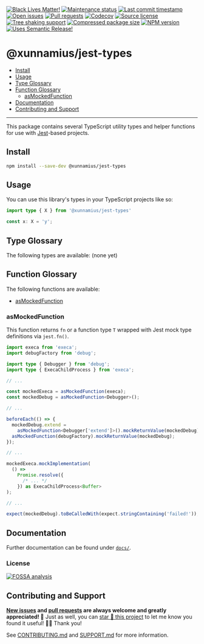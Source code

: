 <!-- prettier-ignore-start -->

<!-- badges-start -->

[![Black Lives Matter!][badge-blm]][link-blm]
[![Maintenance status][badge-maintenance]][link-repo]
[![Last commit timestamp][badge-last-commit]][link-repo]
[![Open issues][badge-issues]][link-issues]
[![Pull requests][badge-pulls]][link-pulls]
[![Codecov][badge-codecov]][link-codecov]
[![Source license][badge-license]][link-license]
[![Tree shaking support][badge-tree-shaking]][link-bundlephobia]
[![Compressed package size][badge-size]][link-bundlephobia]
[![NPM version][badge-npm]][link-npm]
[![Uses Semantic Release!][badge-semantic-release]][link-semantic-release]

<!-- badges-end -->

<!-- prettier-ignore-end -->

# @xunnamius/jest-types

- [Install][1]
- [Usage][2]
- [Type Glossary][3]
- [Function Glossary][4]
  - [asMockedFunction][8]
- [Documentation][5]
- [Contributing and Support][6]

---

This package contains several TypeScript utility types and helper functions for
use with [Jest][7]-based projects.

## Install

```bash
npm install --save-dev @xunnamius/jest-types
```

## Usage

You can use this library's types in your TypeScript projects like so:

```TypeScript
import type { X } from '@xunnamius/jest-types'

const x: X = 'y';
```

## Type Glossary

The following types are available: (none yet)

## Function Glossary

The following functions are available:

- [asMockedFunction][8]

### asMockedFunction

This function returns `fn` or a function type `T` wrapped with Jest mock type
definitions via `jest.fn()`.

```typescript
import execa from 'execa';
import debugFactory from 'debug';

import type { Debugger } from 'debug';
import type { ExecaChildProcess } from 'execa';

// ...

const mockedExeca = asMockedFunction(execa);
const mockedDebug = asMockedFunction<Debugger>();

// ...

beforeEach(() => {
  mockedDebug.extend =
    asMockedFunction<Debugger['extend']>().mockReturnValue(mockedDebug);
  asMockedFunction(debugFactory).mockReturnValue(mockedDebug);
});

// ...

mockedExeca.mockImplementation(
  () =>
    Promise.resolve({
      /* ... */
    }) as ExecaChildProcess<Buffer>
);

// ...

expect(mockedDebug).toBeCalledWith(expect.stringContaining('failed!'));
```

## Documentation

Further documentation can be found under [`docs/`][docs].

### License

[![FOSSA analysis][badge-fossa]][link-fossa]

## Contributing and Support

**[New issues][choose-new-issue] and [pull requests][pr-compare] are always
welcome and greatly appreciated! 🤩** Just as well, you can [star 🌟 this
project][link-repo] to let me know you found it useful! ✊🏿 Thank you!

See [CONTRIBUTING.md][contributing] and [SUPPORT.md][support] for more
information.

[badge-blm]: https://api.ergodark.com/badges/blm 'Join the movement!'
[link-blm]: https://secure.actblue.com/donate/ms_blm_homepage_2019
[badge-maintenance]:
  https://img.shields.io/maintenance/active/2021
  'Is this package maintained?'
[link-repo]: https://github.com/xunnamius/typescript-utils
[badge-last-commit]:
  https://img.shields.io/github/last-commit/xunnamius/typescript-utils
  'Latest commit timestamp'
[badge-issues]:
  https://img.shields.io/github/issues/Xunnamius/typescript-utils
  'Open issues'
[link-issues]: https://github.com/Xunnamius/typescript-utils/issues?q=
[badge-pulls]:
  https://img.shields.io/github/issues-pr/xunnamius/typescript-utils
  'Open pull requests'
[link-pulls]: https://github.com/xunnamius/typescript-utils/pulls
[badge-codecov]:
  https://codecov.io/gh/Xunnamius/typescript-utils/branch/main/graph/badge.svg?token=HWRIOBAAPW
  'Is this package well-tested?'
[link-codecov]: https://codecov.io/gh/Xunnamius/typescript-utils
[badge-license]:
  https://img.shields.io/npm/l/@xunnamius/jest-types
  "This package's source license"
[link-license]: https://github.com/Xunnamius/typescript-utils/blob/main/LICENSE
[badge-fossa]:
  https://app.fossa.com/api/projects/custom%2B27276%2Fgit%40github.com%3AXunnamius%2Ftypescript-utils.git.svg?type=large
  "Analysis of this package's license obligations"
[link-fossa]:
  https://app.fossa.com/projects/custom+27276%2Fgit@github.com:Xunnamius%2Ftypescript-utils.git
[badge-npm]:
  https://api.ergodark.com/badges/npm-pkg-version/@xunnamius/jest-types
  'Install this package using npm or yarn!'
[link-npm]: https://www.npmjs.com/package/@xunnamius/jest-types
[badge-semantic-release]:
  https://img.shields.io/badge/%20%20%F0%9F%93%A6%F0%9F%9A%80-semantic--release-e10079.svg
  'This repo practices continuous integration and deployment!'
[link-semantic-release]: https://github.com/semantic-release/semantic-release
[badge-size]: https://badgen.net/bundlephobia/minzip/@xunnamius/jest-types
[badge-tree-shaking]:
  https://badgen.net/bundlephobia/tree-shaking/@xunnamius/jest-types
  'Is this package optimized for Webpack?'
[link-bundlephobia]:
  https://bundlephobia.com/result?p=@xunnamius/jest-types
  'Package size (minified and gzipped)'
[docs]: docs
[choose-new-issue]:
  https://github.com/xunnamius/typescript-utils/issues/new/choose
[pr-compare]: https://github.com/xunnamius/typescript-utils/compare
[contributing]: /CONTRIBUTING.md
[support]: /.github/SUPPORT.md
[1]: #install
[2]: #usage
[3]: #type-glossary
[4]: #function-glossary
[5]: #documentation
[6]: #contributing-and-support
[7]: https://jestjs.io/
[8]: #asmockedfunction

